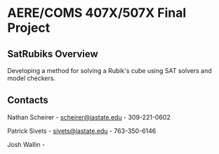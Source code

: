 # AERE/COMS 407X/507X Final Project


## SatRubiks Overview
Developing a method for solving a Rubik's cube using SAT solvers and model checkers.


## Contacts
Nathan Scheirer - scheirer@iastate.edu - 309-221-0602

Patrick Sivets -  sivets@iastate.edu  - 763-350-6146 

Josh Wallin - 
